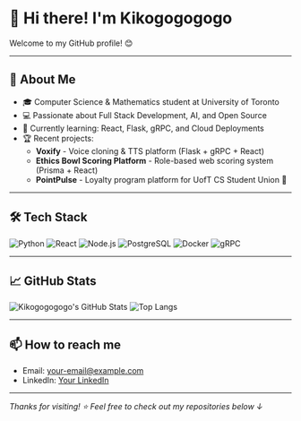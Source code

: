 # 👋 Hi there! I'm Kikogogogogo

Welcome to my GitHub profile! 😊

---

## 🚀 About Me

- 🎓 Computer Science & Mathematics student at University of Toronto
- 💻 Passionate about Full Stack Development, AI, and Open Source
- 🌱 Currently learning: React, Flask, gRPC, and Cloud Deployments
- 🏆 Recent projects:
  - **Voxify** - Voice cloning & TTS platform (Flask + gRPC + React)
  - **Ethics Bowl Scoring Platform** - Role-based web scoring system (Prisma + React)
  - **PointPulse** - Loyalty program platform for UofT CS Student Union 🎉

---

## 🛠️ Tech Stack

![Python](https://img.shields.io/badge/Python-3776AB?style=for-the-badge&logo=python&logoColor=white)
![React](https://img.shields.io/badge/React-61DAFB?style=for-the-badge&logo=react&logoColor=black)
![Node.js](https://img.shields.io/badge/Node.js-339933?style=for-the-badge&logo=node.js&logoColor=white)
![PostgreSQL](https://img.shields.io/badge/PostgreSQL-4169E1?style=for-the-badge&logo=postgresql&logoColor=white)
![Docker](https://img.shields.io/badge/Docker-2496ED?style=for-the-badge&logo=docker&logoColor=white)
![gRPC](https://img.shields.io/badge/gRPC-4285F4?style=for-the-badge&logo=grpc&logoColor=white)

---

## 📈 GitHub Stats

![Kikogogogogo's GitHub Stats](https://github-readme-stats.vercel.app/api?username=Kikogogogogo&show_icons=true&theme=radical)
![Top Langs](https://github-readme-stats.vercel.app/api/top-langs/?username=Kikogogogogo&layout=compact&theme=tokyonight)

---

## 📫 How to reach me

- Email: [your-email@example.com](mailto:your-email@example.com)
- LinkedIn: [Your LinkedIn](https://www.linkedin.com/in/your-profile/)

---

_Thanks for visiting! ⭐️ Feel free to check out my repositories below ↓_

